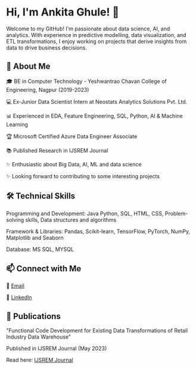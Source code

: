 # Hi, I'm Ankita Ghule! 👋


Welcome to my GitHub! I'm passionate about data science, AI, and analytics. With experience in predictive modelling, data visualization, and ETL transformations, I enjoy working on projects that derive insights from data to drive business decisions.


## 🚀 About Me

🎓 BE in Computer Technology - Yeshwantrao Chavan College of Engineering, Nagpur (2019-2023)

💻 Ex-Junior Data Scientist Intern at Neostats Analytics Solutions Pvt. Ltd.

📊 Experienced in EDA, Feature Engineering, SQL, Python, AI & Machine Learning

🏆 Microsoft Certified Azure Data Engineer Associate

📚 Published Research in IJSREM Journal

✨ Enthusiastic about Big Data, AI, ML and data science

✨ Looking forward to contributing to some interesting projects


## 🛠️ Technical Skills

Programming and Development: Java Python, SQL, HTML, CSS, Problem-solving skills, Data structures and algorithms

Framework & Libraries: Pandas, Scikit-learn, TensorFlow, PyTorch, NumPy, Matplotlib and Seaborn

Database: MS SQL, MYSQL


## 📫 Connect with Me

📧 [Email](ankitaghule1@gmail.com)

🔗 [LinkedIn](https://www.linkedin.com/in/ankitaghule/)


## 🏅 Publications

"Functional Code Development for Existing Data Transformations of Retail Industry Data Warehouse"

Published in IJSREM Journal (May 2023)

Read here: [IJSREM Journal](https://ijsrem.com/download/functional-code-development-for-existing-data-transformations-of-retail-industry-data-warehouse/)
